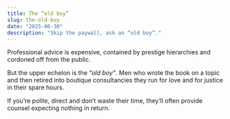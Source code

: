 ```yaml
---
title: The “old boy”
slug: the-old-boy
date: "2025-06-30"
description: "Skip the paywall, ask an “old boy”."
---
```


Professional advice is expensive, contained by prestige hierarchies and cordoned off from the public.

But the upper echelon is the _“old boy”_. Men who wrote the book on a topic and then retired into boutique consultancies they run for love and for justice in their spare hours.

If you’re polite, direct and don’t waste their time, they’ll often provide counsel expecting nothing in return.
